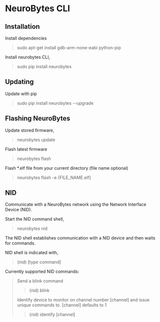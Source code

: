 # NeuroBytes CLI

## Installation
Install dependencies
>sudo apt-get install gdb-arm-none-eabi python-pip

Install neurobytes CLI,
>sudo pip install neurobytes

## Updating
Update with pip
>sudo pip install neurobytes --upgrade

## Flashing NeuroBytes
Update stored firmware,
>neurobytes update

Flash latest firmware
>neurobytes flash

Flash *.elf file from your current directory (file name optional)
>neurobytes flash -e {FILE_NAME.elf}

## NID
Communicate with a NeuroBytes network using the Network Interface Device (NID).

Start the NID command shell,
>neurobytes nid

The NID shell establishes communication with a NID device and then waits for commands.

NID shell is indicated with,
>(nid) [type command]

Currently supported NID commands:
>Send a blink command
>>(nid) blink
>
>Identify device to monitor on channel number [channel] and issue unique commands to. [channel] defaults to 1
>>(nid) identify [channel]
